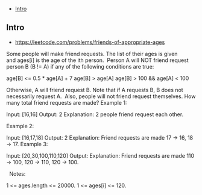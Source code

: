 - [Intro](#intro)

## Intro

- https://leetcode.com/problems/friends-of-appropriate-ages

Some people will make friend requests. The list of their ages is given and ages[i] is the age of the ith person. 
Person A will NOT friend request person B (B != A) if any of the following conditions are true:

age[B] <= 0.5 * age[A] + 7
age[B] > age[A]
age[B] > 100 && age[A] < 100

Otherwise, A will friend request B.
Note that if A requests B, B does not necessarily request A.  Also, people will not friend request themselves.
How many total friend requests are made?
Example 1:

Input: [16,16]
Output: 2
Explanation: 2 people friend request each other.

Example 2:

Input: [16,17,18]
Output: 2
Explanation: Friend requests are made 17 -> 16, 18 -> 17.
Example 3:

Input: [20,30,100,110,120]
Output: 
Explanation: Friend requests are made 110 -> 100, 120 -> 110, 120 -> 100.

 
Notes:

1 <= ages.length <= 20000.
1 <= ages[i] <= 120.

